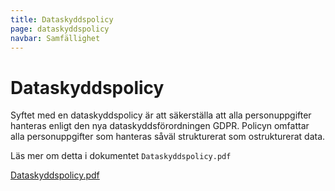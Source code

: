 ```yaml
---
title: Dataskyddspolicy
page: dataskyddspolicy
navbar: Samfällighet
---
```


# Dataskyddspolicy

Syftet med en dataskyddspolicy är att säkerställa att alla personuppgifter hanteras enligt den nya
dataskyddsförordningen GDPR. Policyn omfattar alla personuppgifter som hanteras såväl strukturerat som
ostrukturerat data. 

Läs mer om detta i dokumentet `Dataskyddspolicy.pdf`

<a href="/assets/files/Dataskyddspolicy.pdf" target="_blank" class="btn btn-outline-dark"><i class="fa fa-file-pdf fa-xl"></i> Dataskyddspolicy.pdf</a>